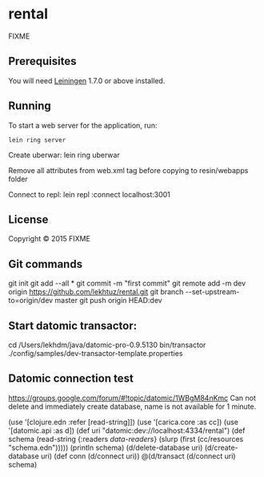 # rental

FIXME

## Prerequisites

You will need [Leiningen][1] 1.7.0 or above installed.

[1]: https://github.com/technomancy/leiningen

## Running

To start a web server for the application, run:

    lein ring server

Create uberwar:
lein ring uberwar

Remove all attributes from web.xml <webapp> tag before copying to resin/webapps folder

Connect to repl:
lein repl :connect localhost:3001

## License

Copyright © 2015 FIXME

## Git commands

git init
git add --all *
git commit -m "first commit"
git remote add -m dev origin https://github.com/lekhtuz/rental.git
git branch --set-upstream-to=origin/dev master
git push origin HEAD:dev


## Start datomic transactor:

cd /Users/lekhdm/java/datomic-pro-0.9.5130
bin/transactor ./config/samples/dev-transactor-template.properties

## Datomic connection test

https://groups.google.com/forum/#!topic/datomic/1WBgM84nKmc
Can not delete and immediately create database, name is not available for 1 minute.

(use '[clojure.edn :refer [read-string]])
(use '[carica.core :as cc])
(use '[datomic.api :as d])
(def uri "datomic:dev://localhost:4334/rental")
(def schema (read-string {:readers *data-readers*} (slurp (first (cc/resources "schema.edn")))))
(println schema)
(d/delete-database uri)
(d/create-database uri)
(def conn (d/connect uri))
@(d/transact (d/connect uri) schema)

